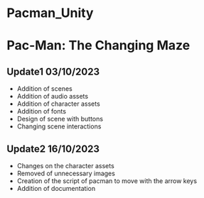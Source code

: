# Pacman_Unity
# Pac-Man: The Changing Maze
## Update1 03/10/2023
- Addition of scenes
- Addition of audio assets
- Addition of character assets
- Addition of fonts
- Design of scene with buttons
- Changing scene interactions
## Update2 16/10/2023
- Changes on the character assets
- Removed of unnecessary images
- Creation of the script of pacman to move with the arrow keys
- Addition of documentation 
